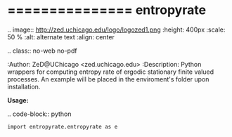 ===============
entropyrate
===============

.. image:: http://zed.uchicago.edu/logo/logozed1.png
   :height: 400px
   :scale: 50 %
   :alt: alternate text
   :align: center


.. class:: no-web no-pdf

:Author: ZeD@UChicago <zed.uchicago.edu>
:Description: Python wrappers for computing entropy rate of ergodic stationary finite valued processes. An example will be placed in the enviroment's folder upon installation.


**Usage:**
	
.. code-block:: python

	import entropyrate.entropyrate as e



